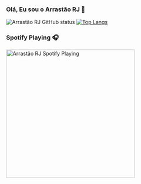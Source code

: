 ### Olá, Eu sou o Arrastão RJ 👋


![Arrastão RJ GitHub status](https://github-readme-stats.vercel.app/api?username=arrastaorj&show_icons=true&theme=aura)
[![Top Langs](https://github-readme-stats.vercel.app/api/top-langs/?username=arrastaorj&layout=compact&theme=aura)](https://github.com/anuraghazra/github-readme-stats)


### Spotify Playing 🎧

[<img src="https://spotify-now-playing.diogomarques.dev/" alt="Arrastão RJ Spotify Playing" width="350" />](https://open.spotify.com/user/31abysijhqrltw4aavwup2iko7ry)
